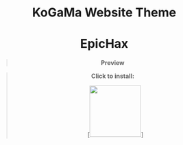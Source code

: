 <div align="center"> 

# KoGaMa Website Theme
# EpicHax

> **Preview**
> 
> 


> **Click to install:**
>
>  ㅤ[<img src="https://cdn.discordapp.com/attachments/1078001837573144576/1078001855629623397/Bez_tytuu.png" width="120"/>]
  



</div>
